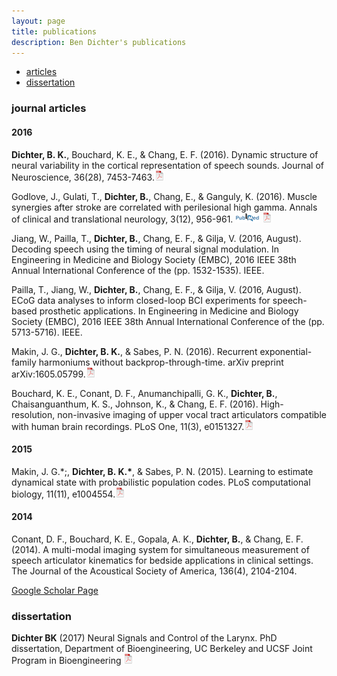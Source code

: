 ```yaml
---
layout: page
title: publications
description: Ben Dichter's publications
---
```


<div class="navbar">
    <div class="navbar-inner">
        <ul class="nav">
            <li><a href="#articles">articles</a></li>
            <li><a href="#thesis">dissertation</a></li>
        </ul>
    </div>
</div>


### <a name="articles"></a>journal articles

#### 2016
**Dichter, B. K.**, Bouchard, K. E., & Chang, E. F. (2016). Dynamic structure of neural variability in the cortical representation of speech sounds. Journal of Neuroscience, 36(28), 7453-7463.[![pdf](icons16/pdf-icon.png)](http://www.jneurosci.org/content/36/28/7453.full.pdf)

Godlove, J., Gulati, T., **Dichter, B.**, Chang, E., & Ganguly, K. (2016). Muscle synergies after stroke are correlated with perilesional high gamma. Annals of clinical and translational neurology, 3(12), 956-961.
[![PubMed](icons16/pubmed-icon.png)](https://www.ncbi.nlm.nih.gov/pmc/articles/PMC5224817/)
[![pdf](icons16/pdf-icon.png)](https://pdfs.semanticscholar.org/63fb/7db9644fb869546e98a92ac91a914005ae79.pdf)
<!-- https://doi.org/10.1002/acn3.368 -->

Jiang, W., Pailla, T., **Dichter, B.**, Chang, E. F., & Gilja, V. (2016, August). Decoding speech using the timing of neural signal modulation. In Engineering in Medicine and Biology Society (EMBC), 2016 IEEE 38th Annual International Conference of the (pp. 1532-1535). IEEE.

Pailla, T., Jiang, W., **Dichter, B.**, Chang, E. F., & Gilja, V. (2016, August). ECoG data analyses to inform closed-loop BCI experiments for speech-based prosthetic applications. In Engineering in Medicine and Biology Society (EMBC), 2016 IEEE 38th Annual International Conference of the (pp. 5713-5716). IEEE.

Makin, J. G., **Dichter, B. K.**, & Sabes, P. N. (2016). Recurrent exponential-family harmoniums without backprop-through-time. arXiv preprint arXiv:1605.05799.[![pdf](icons16/pdf-icon.png)](https://arxiv.org/pdf/1605.05799.pdf)

Bouchard, K. E., Conant, D. F., Anumanchipalli, G. K., **Dichter, B.**, Chaisanguanthum, K. S., Johnson, K., & Chang, E. F. (2016). High-resolution, non-invasive imaging of upper vocal tract articulators compatible with human brain recordings. PLoS One, 11(3), e0151327.[![pdf](icons16/pdf-icon.png)](http://journals.plos.org/plosone/article/file?id=10.1371/journal.pone.0151327&type=printable)

#### 2015
Makin, J. G.\*;, **Dichter, B. K.\***, & Sabes, P. N. (2015). Learning to estimate dynamical state with probabilistic population codes. PLoS computational biology, 11(11), e1004554.[![pdf](icons16/pdf-icon.png)](http://journals.plos.org/ploscompbiol/article/file?id=10.1371/journal.pcbi.1004554&type=printable)

#### 2014
Conant, D. F., Bouchard, K. E., Gopala, A. K., **Dichter, B.**, & Chang, E. F. (2014). A multi-modal imaging system for simultaneous measurement of speech articulator kinematics for bedside applications in clinical settings. The Journal of the Acoustical Society of America, 136(4), 2104-2104.



[Google Scholar Page](https://scholar.google.com/citations?hl=en&user=_IwI_oEAAAAJ&view_op=list_works&gmla=AJsN-F6brpRxSPRuLOGPgkFiBaf-Fo0ACeh8aw-LzPurpyjvbmgiUb_0HNKXWWohFymedDVQ6tLwvbWiFf0lAmFnMeolXonGh4iNnYq8edQZw7imer9uIM-JBcKo9Fno8T5nTwpXq9quCdh4Gyyb2ECme_H9XnFwwMdJxeiwNY8g4i83S_0yI7M)


### <a name="thesis"></a>dissertation

**Dichter BK** (2017) Neural Signals and Control of the Larynx.  PhD dissertation, Department of Bioengineering,
UC Berkeley and UCSF Joint Program in Bioengineering
[![pdf (24.6 MB)](icons16/pdf-icon.png)](assets/dichter_thesis.pdf)
